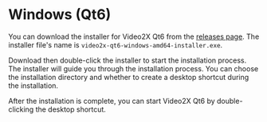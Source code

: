 # Windows (Qt6)

You can download the installer for Video2X Qt6 from the [releases page](https://github.com/k4yt3x/video2x/releases/latest). The installer file's name is `video2x-qt6-windows-amd64-installer.exe`.

Download then double-click the installer to start the installation process. The installer will guide you through the installation process. You can choose the installation directory and whether to create a desktop shortcut during the installation.

After the installation is complete, you can start Video2X Qt6 by double-clicking the desktop shortcut.
